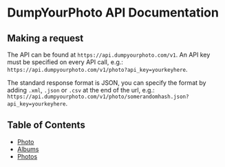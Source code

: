 # DumpYourPhoto API Documentation

## Making a request
The API can be found at `https://api.dumpyourphoto.com/v1`. 
An API key must be specified on every API call, e.g.: `https://api.dumpyourphoto.com/v1/photo?api_key=yourkeyhere`. 

The standard response format is JSON, you can specify the format by adding `.xml`, `.json` or `.csv` at the end of the url, 
e.g.: `https://api.dumpyourphoto.com/v1/photo/somerandomhash.json?api_key=yourkeyhere`.

## Table of Contents
* [Photo](https://github.com/DumpYourPhoto/API-Documentation/blob/master/photo.md)
* [Albums](https://github.com/DumpYourPhoto/API-Documentation/blob/master/albums.md)
* [Photos](https://github.com/DumpYourPhoto/API-Documentation/blob/master/albums/photos.md)

